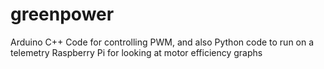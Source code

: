 # greenpower
Arduino C++ Code for controlling PWM, and also Python code to run on a telemetry Raspberry Pi for looking at motor efficiency graphs
